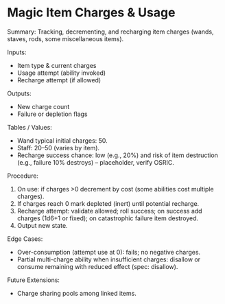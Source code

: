 # Magic Item Charges & Usage

Summary: Tracking, decrementing, and recharging item charges (wands, staves, rods, some miscellaneous items).

Inputs:
- Item type & current charges
- Usage attempt (ability invoked)
- Recharge attempt (if allowed)

Outputs:
- New charge count
- Failure or depletion flags

Tables / Values:
- Wand typical initial charges: 50.
- Staff: 20–50 (varies by item).
- Recharge success chance: low (e.g., 20%) and risk of item destruction (e.g., failure 10% destroys) – placeholder, verify OSRIC.

Procedure:
1. On use: if charges >0 decrement by cost (some abilities cost multiple charges).
2. If charges reach 0 mark depleted (inert) until potential recharge.
3. Recharge attempt: validate allowed; roll success; on success add charges (1d6+1 or fixed); on catastrophic failure item destroyed.
4. Output new state.

Edge Cases:
- Over-consumption (attempt use at 0): fails; no negative charges.
- Partial multi-charge ability when insufficient charges: disallow or consume remaining with reduced effect (spec: disallow).

Future Extensions:
- Charge sharing pools among linked items.
